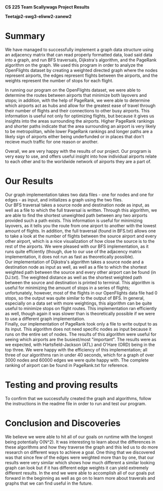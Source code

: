 **CS 225 Team Scallywags Project Results**

**Teetajp2-swg3-eliww2-zanew2**

# Summary

We have managed to successfully implement a graph data structure using an adjacency matrix that can read properly formatted data, load said data into a graph, and run BFS traversals, Dijkstra's algorithm, and the PageRank algorithm on the graph. We used this program in order to analyze the OpenFlights dataset by creating a weighted directed graph where the nodes represent airports, the edges represent flights between the airports, and the weights represent the number of stops for each flight. 

In running our program on the OpenFlights dataset, we were able to determine the routes between airports that minimize both layovers and stops; in addition, with the help of PageRank, we were able to determine which airports act as hubs and allow for the greatest ease of travel through their number of flights and their connections to other busy airports. This information is useful not only for optimizing flights, but because it gives us insights into the areas surrounding the airports. Higher PageRank rankings and shorter paths indicate that the area surrounding an airport is very likely to be metropolitan, while lower PageRank rankings and longer paths are a likely sign of airports either being underfunded or in places that don't recieve much traffic for one reason or another.

Overall, we are very happy with the results of our project. Our program is very easy to use, and offers useful insight into how individual airports relate to each other and to the worldwide network of airports they are a part of.

# Our Results 

Our graph implementation takes two data files - one for nodes and one for edges - as input, and initializes a graph using the two files.     
Our BFS traversal takes a source node and destination node as input, as well as a file to which the full traversal is written. Through this algorithm, we are able to find the shortest unweighted path between any two airports provided such a path exists. This information is useful for minimizing layovers, as it tells you the route from one airport to another with the lowest amount of flights. In addition, the full traversal (found in BFS.txt) allows one to take a look at the number of flights between the source airport and every other airport, which is a nice visualization of how close the source is to the rest of the airports. We were pleased with our BFS implementation, as it runs quite effciently (though, due to our use of the adjacency matrix implementation, it does not run as fast as theoretically possible).    
Our implementation of Dijkstra's algorithm takes a source node and a destination node as input as well, as well as a file to which the shortest weighted path between the source and every other airport can be found (in DJ.txt). The weighted distance as well as the shortest weighted path between the source and destination is printed to terminal. This algorithm is useful for minimizing the amount of stops in a series of flights; unfortunately, however, most of the flights in our OpenFlights data file had 0 stops, so the output was quite similar to the output of BFS. In general, especially on a data set with more weightings, this algorithm can be quite useful to minimize stops on flight routes. This implementation ran efficiently as well, though again it was slower than is theoretically possible if we were to use a different graph implementation.    
Finally, our implementation of PageRank took only a file to write output to as its input. This algorithm does not need specific nodes as input because it runs on the entire set of nodes. The results of this algorithm were useful for seeing which airports are the busiest/most "important". The results were as we expected, with Hartsfield-Jackson (ATL) and O'Hare (ORD) being in the top three. We were happy with the efficiency of this implementation; all three of our algorithms ran in under 40 seconds, which for a graph of over 3000 nodes and 60000 edges we were quite happy with. The complete ranking of airport can be found in PageRank.txt for reference.


# Testing and proving results

To confirm that we successfully created the graph and algorithms, follow the instructions in the readme file in order to run and test our program. 

# Conclusion and Discoveries

We believe we were able to hit all of our goals on runtime with the longest being potentially O(N^2). It 
was interesting to learn about the differences in these algorithms and how they traverse the graph and
this led us to do more research on different ways to achieve a goal. One thing that we discovered was 
that since few of the edges were weighted more than by one, that our results were very similar which 
shows how much different a similar looking graph can look but if it has different edge weights it can 
yield extremely different results. In the end we were able to accomplish all of our goals put forward in 
the beginning as well as go on to learn more about traverals and graphs that we can find useful in the 
future.
